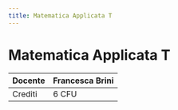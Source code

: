 ```yaml
---
title: Matematica Applicata T
---
```


# Matematica Applicata T

| Docente | Francesca Brini |
| ------- | --------------- |
| Crediti | 6 CFU           |

